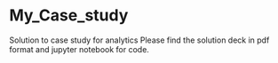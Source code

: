 # My_Case_study
Solution to case study for analytics
Please find the solution deck in pdf format and jupyter notebook for code.
